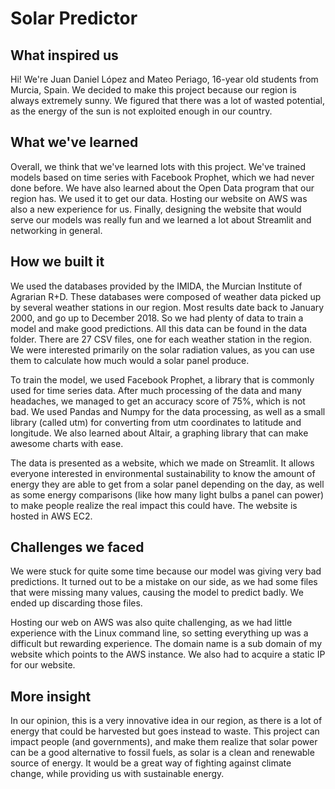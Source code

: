 # Solar Predictor

## What inspired us
Hi!
We're Juan Daniel López and Mateo Periago, 16-year old students from Murcia, Spain.
We decided to make this project because our region is always extremely sunny. We figured that there was a lot of wasted potential, as the energy of the sun is not exploited enough in our country.


## What we've learned
Overall, we think that we've learned lots with this project. We've trained models based on time series with Facebook Prophet, which we had never done before. We have also learned about the Open Data program that our region has. We used it to get our data. Hosting our website on AWS was also a new experience for us. Finally, designing the website that would serve our models was really fun and we learned a lot about Streamlit and networking in general.


## How we built it
We used the databases provided by the IMIDA, the Murcian Institute of Agrarian R+D.
These databases were composed of weather data picked up by several weather stations in our region. Most results date back to January 2000, and go up to December 2018. So we had plenty of data to train a model and make good predictions. All this data can be found in the data folder. There are 27 CSV files, one for each weather station in the region.
We were interested primarily on the solar radiation values, as you can use them to calculate how much would a solar panel produce.

To train the model, we used Facebook Prophet, a library that is commonly used for time series data. After much processing of the data and many headaches, we managed to get an accuracy score of 75%, which is not bad.
We used Pandas and Numpy for the data processing, as well as a small library (called utm) for converting from utm coordinates to latitude and longitude.
We also learned about Altair, a graphing library that can make awesome charts with ease.

The data is presented as a website, which we made on Streamlit. It allows everyone interested in environmental sustainability to know the amount of energy they are able to get from a solar panel depending on the day, as well as some energy comparisons (like how many light bulbs a panel can power) to make people realize the real impact this could have. The website is hosted in AWS EC2.


## Challenges we faced

We were stuck for quite some time because our model was giving very bad predictions. It turned out to be a mistake on our side, as we had some files that were missing many values, causing the model to predict badly. We ended up discarding those files.

Hosting our web on AWS was also quite challenging, as we had little experience with the Linux command line, so setting everything up was a difficult but rewarding experience.
The domain name is a sub domain of my website which points to the AWS instance. We also had to acquire a static IP for our website.

## More insight

In our opinion, this is a very innovative idea in our region, as there is a lot of energy that could be harvested but goes instead to waste. This project can impact people (and governments), and make them realize that solar power can be a good alternative to fossil fuels, as solar is a clean and renewable source of energy. It would be a great way of fighting against climate change, while providing us with sustainable energy.
